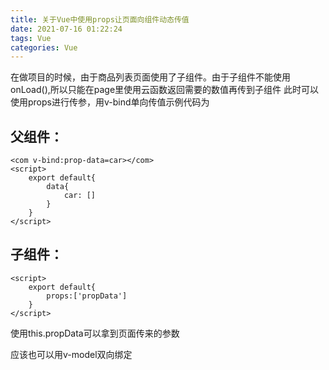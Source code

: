 ```yaml
---
title: 关于Vue中使用props让页面向组件动态传值
date: 2021-07-16 01:22:24
tags: Vue
categories: Vue
---
```

在做项目的时候，由于商品列表页面使用了子组件。由于子组件不能使用onLoad(),所以只能在page里使用云函数返回需要的数值再传到子组件
此时可以使用props进行传参，用v-bind单向传值示例代码为
## 父组件：
```
<com v-bind:prop-data=car></com>
<script>
    export default{
        data{
            car: []
        }
    }
</script>
```
## 子组件：
```
<script>
    export default{
        props:['propData']
    }
</script>
```
使用this.propData可以拿到页面传来的参数

应该也可以用v-model双向绑定